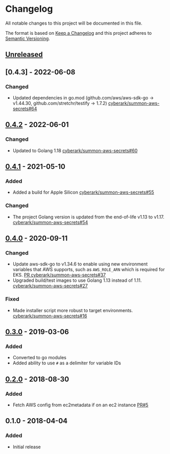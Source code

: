 # Changelog
All notable changes to this project will be documented in this file.

The format is based on [Keep a Changelog](http://keepachangelog.com/en/1.0.0/)
and this project adheres to [Semantic Versioning](http://semver.org/spec/v2.0.0.html).

## [Unreleased]

## [0.4.3] - 2022-06-08
### Changed
- Updated dependencies in go.mod (github.com/aws/aws-sdk-go -> v1.44.30, 
  github.com/stretchr/testify -> 1.7.2)
  [cyberark/summon-aws-secrets#64](https://github.com/cyberark/summon-aws-secrets/pull/64)

## [0.4.2] - 2022-06-01
### Changed
- Updated to Golang 1.18
  [cyberark/summon-aws-secrets#60](https://github.com/cyberark/summon-aws-secrets/pull/60)

## [0.4.1] - 2021-05-10
### Added
- Added a build for Apple Silicon
  [cyberark/summon-aws-secrets#55](https://github.com/cyberark/summon-aws-secrets/issues/55)

### Changed
- The project Golang version is updated from the end-of-life v1.13 to v1.17.
  [cyberark/summon-aws-secrets#54](https://github.com/cyberark/summon-aws-secrets/pull/54)

## [0.4.0] - 2020-09-11
### Changed
- Update aws-sdk-go to v1.34.6 to enable using new environment variables that AWS supports, such as
  `AWS_ROLE_ARN` which is required for EKS.
  [PR cyberark/summon-aws-secrets#37](https://github.com/cyberark/summon-aws-secrets/pull/37)
- Upgraded build/test images to use Golang 1.13 instead of 1.11.
  [cyberark/summon-aws-secrets#27](https://github.com/cyberark/summon-aws-secrets/issues/27)

### Fixed
- Made installer script more robust to target environments.
  [cyberark/summon-aws-secrets#16](https://github.com/cyberark/summon-aws-secrets/issues/16)

## [0.3.0] - 2019-03-06
### Added
- Converted to go modules
- Added ability to use `#` as a delimiter for variable IDs

## [0.2.0] - 2018-08-30
### Added
- Fetch AWS config from ec2metadata if on an ec2 instance [PR#5](https://github.com/cyberark/summon-aws-secrets/pull/5)

## 0.1.0 - 2018-04-04
### Added
- Initial release

[Unreleased]: https://github.com/cyberark/summon-aws-secrets/compare/v0.4.2...HEAD
[0.4.2]: https://github.com/cyberark/summon-aws-secrets/compare/v0.4.1...v0.4.2
[0.4.1]: https://github.com/cyberark/summon-aws-secrets/compare/v0.4.0...v0.4.1
[0.4.0]: https://github.com/cyberark/summon-aws-secrets/compare/v0.3.0...v0.4.0
[0.3.0]: https://github.com/cyberark/summon-aws-secrets/compare/v0.2.0...v0.3.0
[0.2.0]: https://github.com/cyberark/summon-aws-secrets/compare/v0.1.0...v0.2.0
